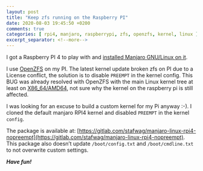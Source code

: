 ```yaml
---
layout: post
title: "Keep zfs running on the Raspberry PI"
date: 2020-08-03 19:45:50 +0200
comments: true
categories: [ rpi4, manjaro, raspberrypi, zfs, openzfs, kernel, linux ] 
excerpt_separator: <!--more-->
---
```


I got a Raspberry PI 4 to play with and [installed Manjaro GNU/Linux on it](https://stafwag.github.io/blog/blog/2020/07/12/manjaro-on-rpi4-full-disk-encryption/).

I use [OpenZFS](https://openzfs.org) on my PI. The latest kernel update broken zfs on PI due to a License conflict, the solution is to disable ```PREEMPT``` in the kernel config. This BUG was already resolved with OpenZFS with the main Linux kernel tree at least on [X86_64/AMD64](https://en.wikipedia.org/wiki/X86-64#AMD64), not sure why the kernel on the raspberry pi is still affected.

I was looking for an excuse to build a custom kernel for my Pi anyway :-). I cloned the default manjaro RPI4 kernel and disabled ```PREEMPT``` in the kernel ```config```.

The package is available at: [https://gitlab.com/stafwag/manjaro-linux-rpi4-nopreempt](https://gitlab.com/stafwag/manjaro-linux-rpi4-nopreempt). This package also  doesn’t update ```/boot/config.txt``` and ```/boot/cmdline.txt``` to not overwrite custom settings.

***Have fun!***
